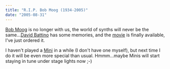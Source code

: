 ```yaml
---
title: "R.I.P. Bob Moog (1934-2005)"
date: "2005-08-31"
---
```


[Bob Moog](http://en.wikipedia.org/wiki/Robert_Moog) is no longer with us, the world of synths will never be the same...[David Battino](http://www.oreillynet.com/pub/wlg/7648) has some memories, and the [movie](http://www.zu33.com/moog/) is finally available, I've just ordered it.

I haven't played a [Mini](http://en.wikipedia.org/wiki/Minimoog) in a while (I don't have one myself), but next time I do it will be even more special than usual. Hmmm...maybe Minis will start staying in tune under stage lights now ;-)
